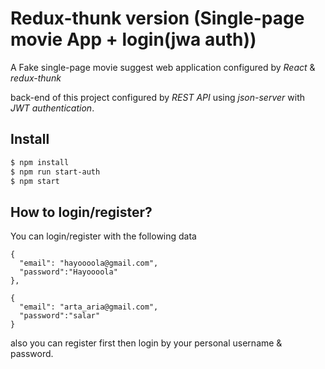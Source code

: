 # Redux-thunk version (Single-page movie App + login(jwa auth))

A Fake single-page movie suggest web application configured by *React* & *redux-thunk*

back-end of this project configured by *REST API* using *json-server* with *JWT authentication*. 


## Install

```bash
$ npm install
$ npm run start-auth
$ npm start
```

## How to login/register?

You can login/register with the following data 

```
{
  "email": "hayoooola@gmail.com",
  "password":"Hayoooola"
},

{ 
  "email": "arta_aria@gmail.com",
  "password":"salar"
}
```
also you can register first then login by your personal username & password.

